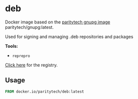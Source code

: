# deb

Docker image based on the [paritytech gnupg image](https://hub.docker.com/paritytech/gnupg) paritytech/gnupg:latest.

Used for signing and managing .deb repositories and packages

**Tools:**

- `reprepro`

[Click here](https://hub.docker.com/repository/docker/paritytech/deb) for the registry.

## Usage

```Dockerfile
FROM docker.io/paritytech/deb:latest
```

